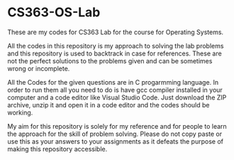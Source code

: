 # CS363-OS-Lab
These are my codes for CS363 Lab for the course for Operating Systems.

All the codes in this repository is my approach to solving the lab problems and this repository is used to backtrack in case for references.
These are not the perfect solutions to the problems given and can be sometimes wrong or incomplete.

All the Codes for the given questions are in C progarmming language. In order to run them all you need to do is have gcc compiler installed in your computer and a code editor like Visual Studio Code. Just download the ZIP archive, unzip it and open it in a code editor and the codes should be working.

My aim for this repository is solely for my reference and for people to learn the approach for the skill of problem solving. Please do not copy paste or use this as your answers to your assignments as it defeats the purpose of making this repository accessible.
